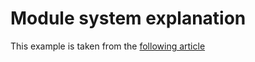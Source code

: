 # Module system explanation

This example is taken from the [following article](http://www.sheshbabu.com/posts/rust-module-system/)
